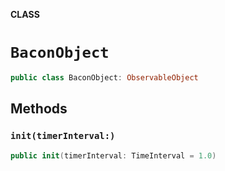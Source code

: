 **CLASS**

# `BaconObject`

```swift
public class BaconObject: ObservableObject
```

## Methods
### `init(timerInterval:)`

```swift
public init(timerInterval: TimeInterval = 1.0)
```
